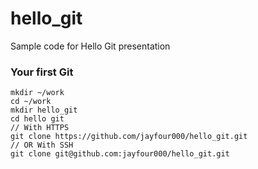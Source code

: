 # hello_git
Sample code for Hello Git presentation

### Your first Git
```
mkdir ~/work
cd ~/work
mkdir hello_git
cd hello git
// With HTTPS
git clone https://github.com/jayfour000/hello_git.git
// OR With SSH
git clone git@github.com:jayfour000/hello_git.git
```
